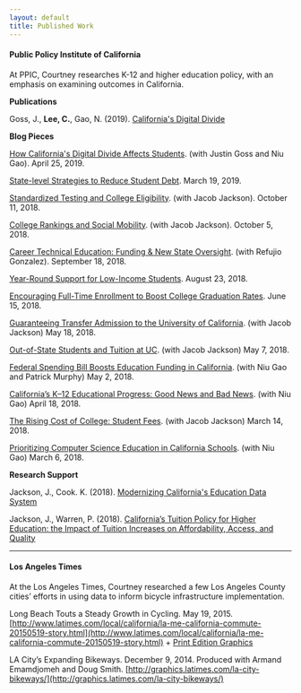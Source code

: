 ```yaml
---
layout: default
title: Published Work
---
```


#### Public Policy Institute of California

At PPIC, Courtney researches K-12 and higher education policy, with an emphasis on examining outcomes in California.

**Publications** 

Goss, J., **Lee, C.**, Gao, N. (2019). [California's Digital Divide](https://www.ppic.org/publication/californias-digital-divide/)

**Blog Pieces**

[How California's Digital Divide Affects Students](https://www.ppic.org/blog/how-californias-digital-divide-affects-students/). (with Justin Goss and Niu Gao). April 25, 2019.

[State-level Strategies to Reduce Student Debt](https://www.ppic.org/blog/state-level-strategies-to-reduce-student-debt/). March 19, 2019. 

[Standardized Testing and College Eligibility](http://www.ppic.org/blog/standardized-testing-and-college-eligibility/). (with Jacob Jackson). October 11, 2018.

[College Rankings and Social Mobility](http://www.ppic.org/blog/college-rankings-and-social-mobility/). (with Jacob Jackson). October 5, 2018.

[Career Technical Education: Funding & New State Oversight](http://www.ppic.org/blog/career-technical-education-funding-and-new-state-oversight/). (with Refujio Gonzalez). September 18, 2018.

[Year-Round Support for Low-Income Students](http://www.ppic.org/blog/year-round-support-for-low-income-students/). August 23, 2018.

[Encouraging Full-Time Enrollment to Boost College Graduation Rates](http://www.ppic.org/blog/encouraging-full-time-enrollment-to-boost-college-graduation-rates/). June 15, 2018.

[Guaranteeing Transfer Admission to the University of California](http://www.ppic.org/blog/guaranteeing-transfer-admission-to-the-university-of-california/). (with Jacob Jackson) May 18, 2018.

[Out-of-State Students and Tuition at UC](http://www.ppic.org/blog/out-of-state-students-and-tuition-at-uc/). (with Jacob Jackson) May 7, 2018.

[Federal Spending Bill Boosts Education Funding in California](http://www.ppic.org/blog/federal-spending-bill-boosts-education-funding-in-california/). (with Niu Gao and Patrick Murphy) May 2, 2018.

[California’s K–12 Educational Progress: Good News and Bad News](http://www.ppic.org/blog/californias-k-12-educational-progress-good-news-bad-news/). (with Niu Gao) April 18, 2018.

[The Rising Cost of College: Student Fees](http://www.ppic.org/blog/rising-cost-college-student-fees/). (with Jacob Jackson) March 14, 2018.

[Prioritizing Computer Science Education in California Schools](http://www.ppic.org/blog/making-computer-science-priority-california-schools/). (with Niu Gao) March 6, 2018.

**Research Support**

Jackson, J., Cook. K. (2018). [Modernizing California's Education Data System](https://www.ppic.org/publication/modernizing-californias-education-data-system/)

Jackson, J., Warren, P. (2018). [California’s Tuition Policy for Higher Education: the Impact of Tuition Increases on Affordability, Access, and Quality](http://www.ppic.org/publication/californias-tuition-policy-for-higher-education-the-impact-of-tuition-increases-on-affordability-access-and-quality/)

---
#### Los Angeles Times

At the Los Angeles Times, Courtney researched a few Los Angeles County cities’ efforts in using data to inform bicycle infrastructure implementation.

Long Beach Touts a Steady Growth in Cycling. May 19, 2015.
[http://www.latimes.com/local/california/la-me-california-commute-20150519-story.html](http://www.latimes.com/local/california/la-me-california-commute-20150519-story.html) + [Print Edition Graphics](http://courtneylee.net/blog/2018/10/28/longbeach-visuals)

LA City’s Expanding Bikeways. December 9, 2014.
Produced with Armand Emamdjomeh and Doug Smith.
[http://graphics.latimes.com/la-city-bikeways/](http://graphics.latimes.com/la-city-bikeways/)
